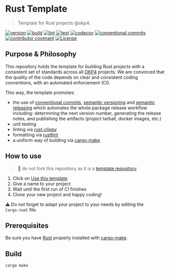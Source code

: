 # Rust Template

> Template for Rust projects @okp4.

[![version](https://img.shields.io/github/v/release/okp4/template-rust?style=for-the-badge&logo=github)](https://github.com/okp4/template-rust/releases)
[![build](https://img.shields.io/github/workflow/status/okp4/template-rust/Build?label=build&style=for-the-badge&logo=github)](https://github.com/okp4/template-rust/actions/workflows/build.yml)
[![lint](https://img.shields.io/github/workflow/status/okp4/template-rust/Lint?label=lint&style=for-the-badge&logo=github)](https://github.com/okp4/template-rust/actions/workflows/lint.yml)
[![test](https://img.shields.io/github/workflow/status/okp4/template-rust/Test?label=test&style=for-the-badge&logo=github)](https://github.com/okp4/template-rust/actions/workflows/test.yml)
[![codecov](https://img.shields.io/codecov/c/github/okp4/template-rust?style=for-the-badge&token=K5CYM8TQQY&logo=codecov)](https://codecov.io/gh/okp4/template-rust)
[![conventional commits](https://img.shields.io/badge/Conventional%20Commits-1.0.0-yellow.svg?style=for-the-badge&logo=conventionalcommits)](https://conventionalcommits.org)
[![contributor covenant](https://img.shields.io/badge/Contributor%20Covenant-2.1-4baaaa.svg?style=for-the-badge)](https://github.com/okp4/.github/blob/main/CODE_OF_CONDUCT.md)
[![License](https://img.shields.io/badge/License-BSD_3--Clause-blue.svg?style=for-the-badge)](https://opensource.org/licenses/BSD-3-Clause)

## Purpose & Philosophy

This repository holds the template for building Rust projects with a consistent set of standards across all [OKP4](https://github.com/okp4) projects. We are convinced that the quality of the code depends on clear and consistent coding conventions, with an automated enforcement (CI).

This way, the template promotes:

- the use of [conventional commits](https://www.conventionalcommits.org/en/v1.0.0/), [semantic versioning](https://semver.org/) and [semantic releasing](https://github.com/cycjimmy/semantic-release-action) which automates the whole package release workflow including: determining the next version number, generating the release notes, and publishing the artifacts (project tarball, docker images, etc.)
- unit testing
- linting via [rust-clippy](https://github.com/rust-lang/rust-clippy)
- formatting via [rustfmt](https://github.com/rust-lang/rustfmt)
- a uniform way of building via [cargo-make](https://github.com/sagiegurari/cargo-make)

## How to use

> 🚨 do not fork this repository as it is a [template repository](https://docs.github.com/en/repositories/creating-and-managing-repositories/creating-a-repository-from-a-template)

1. Click on [Use this template](https://github.com/okp4/template-rust/generate)
2. Give a name to your project
3. Wait until the first run of CI finishes
4. Clone your new project and happy coding!

⚠ Do not forget to adapt your project to your needs by editing the `Cargo.toml` file.

## Prerequisites

Be sure you have [Rust](https://www.rust-lang.org/tools/install) properly installed with [cargo-make](https://github.com/sagiegurari/cargo-make).

## Build

```sh
cargo make
```
